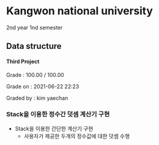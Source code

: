 # Kangwon national university

2nd year 1nd semester

## Data structure
#### Third Project
Grade : 100.00 / 100.00

Grade on :	2021-06-22 22:23

Graded by	: kim yaechan

### Stack을 이용한 정수간 덧셈 계산기 구현

- Stack을 이용한 간단한 계산기 구현
  * 사용자가 제공한 두개의 정수값에 대한 덧셈 수행
